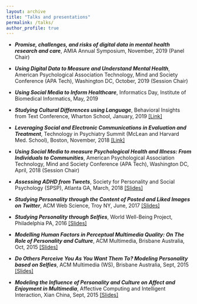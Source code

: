 ```yaml
---
layout: archive
title: "Talks and presentations"
permalink: /talks/
author_profile: true
---
```


+ **_Promise, challenges, and risks of digital data in mental health research and care_**, AMIA Annual Symposium, November, 2019 (Panel Chair)

+ **_Using Digital Data to Measure and Understand Mental Health_**, American Psychological Association Technology, Mind and Society Conference (APA Tech), Washington DC, October, 2019 (Session Chair)

+ **_Using Social Media to Inform Healthcare_**, Informatics Day, Institute of Biomedical Informatics, May, 2019

+ **_Studying Cultural Differences using Language_**, Behavioral Insights from Text Conference, Wharton School, January, 2019 [[Link]](https://tbs.wharton.upenn.edu/behavioral-insights-text-conference/)

+ **_Leveraging Social and Electronic Communications in Evaluation and Treatment_**, Technology in Psychiatry Summit (McLean and Harvard Med. School), Boston, November, 2018 [[Link]](https://www.mcleanhospital.org/technology-psychiatry-summit#panels)

+ **_Using Social Media to measure Psychological Health and Illness: From Individuals to Communities_**, American Psychological Association Technology, Mind and Society Conference (APA Tech), Washington DC, April, 2018 (Session Chair)

 + **_Assessing ADHD from Tweets_**, Society for Personality and Social Psychology (SPSP), Atlanta GA, March, 2018 [[Slides]](https://chandrasg.github.io/chandrasg.github.io/files/ADHD%20%20-%20SPSP.pdf)

 + **_Studying Personality through the Content of Posted and Liked Images on Twitter_**, ACM Web Science, Troy NY, June, 2017 [[Slides]](https://www.dropbox.com/s/zv2zl9iu3vyy797/websci-images.pdf?dl=0)

 + **_Studying Personality through Selfies_**, World Well-Being Project, Philadelphia PA, 2016 [[Slides]](https://docs.google.com/presentation/d/1cdIKnQ6Cc_2SJXGUi3sjSBHfyCF060i9oFIjNQPFQ7I/edit?usp=sharing)

 + **_Modelling Human Factors in Perceptual Multimedia Quality: On The Role of Personality and Culture_**, ACM Multimedia, Brisbane Australia, Oct, 2015 [[Slides]](https://chandrasg.github.io/chandrasg.github.io/files/MM_PPT.pdf)

 + **_Do Others Perceive You As You Want Them To? Modeling Personality based on Selfies_**, ACM Multimedia (WS), Brisbane Australia, Sept, 2015 [[Slides]](https://chandrasg.github.io/chandrasg.github.io/files/selfies_mm.pdf)

+ **_Modeling the Influence of Personality and Culture on Affect and Enjoyment in Multimedia_**, Affective Computing and Intelligent Interaction, Xian China, Sept, 2015 [[Slides]](https://chandrasg.github.io/chandrasg.github.io/files/ACII_MM_PPT.pdf)

  

